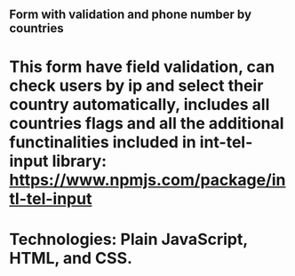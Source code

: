 ## Form with validation and phone number by countries

# This form have field validation, can check users by ip and select their country automatically, includes all countries flags and all the additional functinalities included in int-tel-input library: https://www.npmjs.com/package/intl-tel-input

# Technologies: Plain JavaScript, HTML, and CSS.